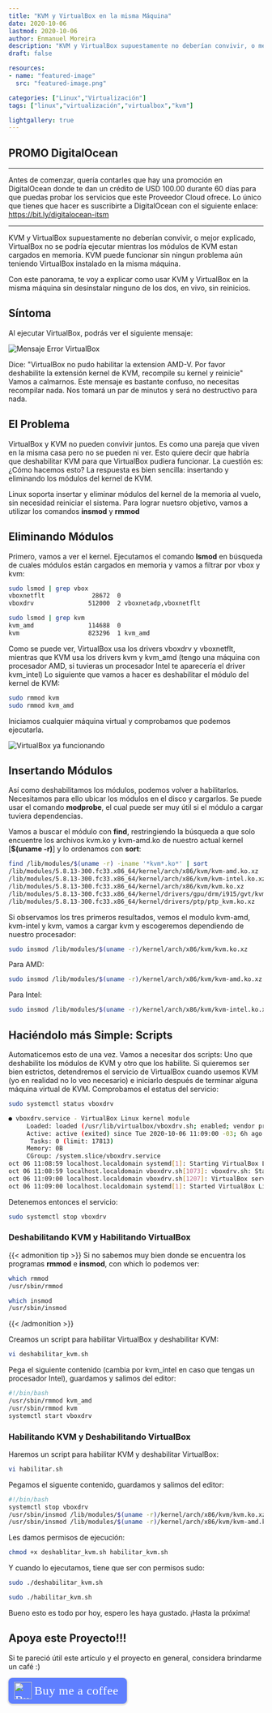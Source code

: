 ```yaml
---
title: "KVM y VirtualBox en la misma Máquina"
date: 2020-10-06
lastmod: 2020-10-06
author: Enmanuel Moreira
description: "KVM y VirtualBox supuestamente no deberían convivir, o mejor explicado, VirtualBox no se podría ejecutar mientras los módulos de KVM estan cargados en memoria. KVM puede funcionar sin ningun problema aún teniendo VirtualBox instalado en la misma máquina. Con este panorama, te voy a explicar como usar KVM y VirtualBox en la misma máquina sin desinstalar ninguno de los dos, en vivo, sin reinicios."
draft: false

resources:
- name: "featured-image"
  src: "featured-image.png"

categories: ["Linux","Virtualización"]
tags: ["linux","virtualización","virtualbox","kvm"]

lightgallery: true
---
```


<!--more-->

## PROMO DigitalOcean

***

Antes de comenzar, quería contarles que hay una promoción en DigitalOcean donde te dan un crédito de USD 100.00 durante 60 días para que puedas probar los servicios que este Proveedor Cloud ofrece. Lo único que tienes que hacer es suscribirte a DigitalOcean con el siguiente enlace: <https://bit.ly/digitalocean-itsm>

***

KVM y VirtualBox supuestamente no deberían convivir, o mejor explicado, VirtualBox no se podría ejecutar mientras los módulos de KVM estan cargados en memoria. KVM puede funcionar sin ningun problema aún teniendo VirtualBox instalado en la misma máquina.  

Con este panorama, te voy a explicar como usar KVM y VirtualBox en la misma máquina sin desinstalar ninguno de los dos, en vivo, sin reinicios.  

## Síntoma

Al ejecutar VirtualBox, podrás ver el siguiente mensaje:  

![Mensaje Error VirtualBox](/images/kvm-virtualbox/virtualbox-error.png "VirtualBox no puede iniciar una máquina Virtual")

Dice: "VirtualBox no pudo habilitar la extension AMD-V. Por favor deshabilite la extensión kernel de KVM, recompile su kernel y reinicie" Vamos a calmarnos. Este mensaje es bastante confuso, no necesitas recompilar nada. Nos tomará un par de minutos y será no destructivo para nada.  

## El Problema

VirtualBox y KVM no pueden convivir juntos. Es como una pareja que viven en la misma casa pero no se pueden ni ver. Esto quiere decir que habría que deshabilitar KVM para que VirtualBox pudiera funcionar. La cuestión es: ¿Cómo hacemos esto? La respuesta es bien sencilla: insertando y eliminando los módulos del kernel de KVM.  

Linux soporta insertar y eliminar módulos del kernel de la memoria al vuelo, sin necesidad reiniciar el sistema. Para lograr nuetsro objetivo, vamos a utilizar los comandos **insmod** y **rmmod**  

## Eliminando Módulos

Primero, vamos a ver el kernel. Ejecutamos el comando **lsmod** en búsqueda de cuales módulos están cargados en memoria y vamos a filtrar por vbox y kvm:  

```bash
sudo lsmod | grep vbox
vboxnetflt             28672  0
vboxdrv               512000  2 vboxnetadp,vboxnetflt
```

```bash
sudo lsmod | grep kvm
kvm_amd               114688  0
kvm                   823296  1 kvm_amd
```

Como se puede ver, VirtualBox usa los drivers vboxdrv y vboxnetflt, mientras que KVM usa los drivers kvm y kvm_amd (tengo una máquina con procesador AMD, si tuvieras un procesador Intel te aparecería el driver kvm_intel) Lo siguiente que vamos a hacer es deshabilitar el módulo del kernel de KVM:  

```bash
sudo rmmod kvm
sudo rmmod kvm_amd
```

Iniciamos cualquier máquina virtual y comprobamos que podemos ejecutarla.  

![VirtualBox ya funcionando](/images/kvm-virtualbox/virtualbox-funcionando.png "VirtualBox ya funcionando")

## Insertando Módulos

Así como deshabilitamos los módulos, podemos volver a habilitarlos. Necesitamos para ello ubicar los módulos en el disco y cargarlos. Se puede usar el comando **modprobe**, el cual puede ser muy útil si el módulo a cargar tuviera dependencias.  

Vamos a buscar el módulo con **find**, restringiendo la búsqueda a que solo encuentre los archivos kvm.ko y kvm-amd.ko de nuestro actual kernel [**$(uname -r)**] y lo ordenamos con **sort**:  

```bash
find /lib/modules/$(uname -r) -iname '*kvm*.ko*' | sort
/lib/modules/5.8.13-300.fc33.x86_64/kernel/arch/x86/kvm/kvm-amd.ko.xz
/lib/modules/5.8.13-300.fc33.x86_64/kernel/arch/x86/kvm/kvm-intel.ko.xz
/lib/modules/5.8.13-300.fc33.x86_64/kernel/arch/x86/kvm/kvm.ko.xz
/lib/modules/5.8.13-300.fc33.x86_64/kernel/drivers/gpu/drm/i915/gvt/kvmgt.ko.xz
/lib/modules/5.8.13-300.fc33.x86_64/kernel/drivers/ptp/ptp_kvm.ko.xz
```

Si observamos los tres primeros resultados, vemos el modulo kvm-amd, kvm-intel y kvm, vamos a cargar kvm y escogeremos dependiendo de nuestro procesador:  

```bash
sudo insmod /lib/modules/$(uname -r)/kernel/arch/x86/kvm/kvm.ko.xz
```

Para AMD:  

```bash
sudo insmod /lib/modules/$(uname -r)/kernel/arch/x86/kvm/kvm-amd.ko.xz
```

Para Intel:

```bash
sudo insmod /lib/modules/$(uname -r)/kernel/arch/x86/kvm/kvm-intel.ko.xz
```

## Haciéndolo más Simple: Scripts

Automaticemos esto de una vez. Vamos a necesitar dos scripts: Uno que deshabilite los módulos de KVM y otro que los habilite. Si quieremos ser bien estrictos, detendremos el servicio de VirtualBox cuando usemos KVM (yo en realidad no lo veo necesario) e iniciarlo después de terminar alguna máquina virtual de KVM. Comprobamos el estatus del servicio:  

```bash
sudo systemctl status vboxdrv
```

```bash
● vboxdrv.service - VirtualBox Linux kernel module
     Loaded: loaded (/usr/lib/virtualbox/vboxdrv.sh; enabled; vendor preset: disabled)
     Active: active (exited) since Tue 2020-10-06 11:09:00 -03; 6h ago
      Tasks: 0 (limit: 17813)
     Memory: 0B
     CGroup: /system.slice/vboxdrv.service
oct 06 11:08:59 localhost.localdomain systemd[1]: Starting VirtualBox Linux kernel module...
oct 06 11:08:59 localhost.localdomain vboxdrv.sh[1073]: vboxdrv.sh: Starting VirtualBox services.
oct 06 11:09:00 localhost.localdomain vboxdrv.sh[1207]: VirtualBox services started.
oct 06 11:09:00 localhost.localdomain systemd[1]: Started VirtualBox Linux kernel module.
```

Detenemos entonces el servicio:  

```bash
sudo systemctl stop vboxdrv
```


### Deshabilitando KVM y Habilitando VirtualBox

{{< admonition tip >}}
Si no sabemos muy bien donde se encuentra los programas **rmmod** e **insmod**, con which lo podemos ver:  

```bash
which rmmod
/usr/sbin/rmmod
```

```bash
which insmod
/usr/sbin/insmod
```

{{< /admonition >}}

Creamos un script para habilitar VirtualBox y deshabilitar KVM:  

```bash
vi deshabilitar_kvm.sh
```

Pega el siguiente contenido (cambia por kvm_intel en caso que tengas un procesador Intel), guardamos y salimos del editor:  

```bash
#!/bin/bash
/usr/sbin/rmmod kvm_amd
/usr/sbin/rmmod kvm
systemctl start vboxdrv
```

### Habilitando KVM y Deshabilitando VirtualBox

Haremos un script para habilitar KVM y deshabilitar VirtualBox:  

```bash
vi habilitar.sh
```

Pegamos el siguente contenido, guardamos y salimos del editor:  

```bash
#!/bin/bash
systemctl stop vboxdrv
/usr/sbin/insmod /lib/modules/$(uname -r)/kernel/arch/x86/kvm/kvm.ko.xz
/usr/sbin/insmod /lib/modules/$(uname -r)/kernel/arch/x86/kvm/kvm-amd.ko.xz
```

Les damos permisos de ejecución:  

```bash
chmod +x deshablitar_kvm.sh habilitar_kvm.sh
```

Y cuando lo ejecutamos, tiene que ser con permisos sudo:  

```bash
sudo ./deshabilitar_kvm.sh
```

```bash
sudo ./habilitar_kvm.sh
```

Bueno esto es todo por hoy, espero les haya gustado. ¡Hasta la próxima!

## Apoya este Proyecto!!!

Si te pareció útil este artículo y el proyecto en general, considera brindarme un café :)

<style>.bmc-button img{height: 34px !important;width: 35px !important;margin-bottom: 1px !important;box-shadow: none !important;border: none !important;vertical-align: middle !important;}.bmc-button{padding: 7px 15px 7px 10px !important;line-height: 35px !important;height:51px !important;text-decoration: none !important;display:inline-flex !important;color:#ffffff !important;background-color:#5F7FFF !important;border-radius: 8px !important;border: 1px solid transparent !important;font-size: 24px !important;letter-spacing: 0.6px !important;box-shadow: 0px 1px 2px rgba(190, 190, 190, 0.5) !important;-webkit-box-shadow: 0px 1px 2px 2px rgba(190, 190, 190, 0.5) !important;margin: 0 auto !important;font-family:'Cookie', cursive !important;-webkit-box-sizing: border-box !important;box-sizing: border-box !important;}.bmc-button:hover, .bmc-button:active, .bmc-button:focus {-webkit-box-shadow: 0px 1px 2px 2px rgba(190, 190, 190, 0.5) !important;text-decoration: none !important;box-shadow: 0px 1px 2px 2px rgba(190, 190, 190, 0.5) !important;opacity: 0.85 !important;color:#ffffff !important;}</style><link href="https://fonts.googleapis.com/css?family=Cookie" rel="stylesheet"><a class="bmc-button" target="_blank" href="https://www.buymeacoffee.com/enmanuelmoreira"><img src="https://cdn.buymeacoffee.com/buttons/bmc-new-btn-logo.svg" alt="Buy me a coffee"><span style="margin-left:5px;font-size:24px !important;">Buy me a coffee</span></a>
